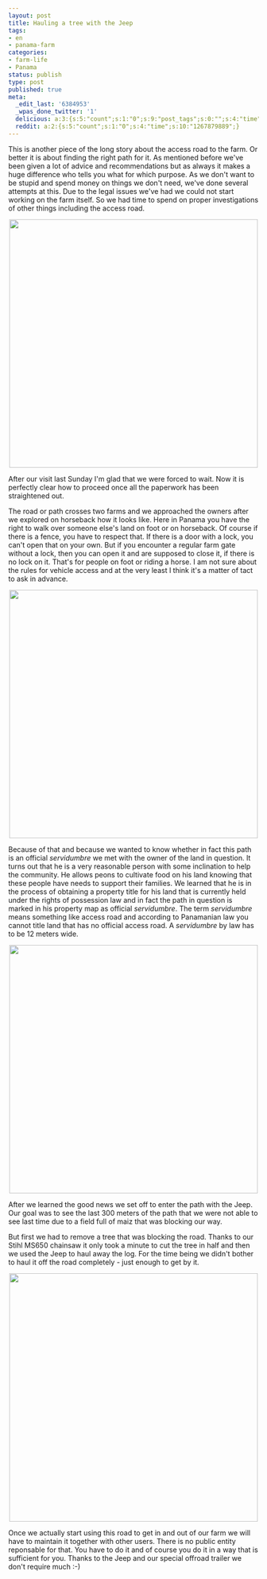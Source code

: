 ```yaml
---
layout: post
title: Hauling a tree with the Jeep
tags:
- en
- panama-farm
categories:
- farm-life
- Panama
status: publish
type: post
published: true
meta:
  _edit_last: '6384953'
  _wpas_done_twitter: '1'
  delicious: a:3:{s:5:"count";s:1:"0";s:9:"post_tags";s:0:"";s:4:"time";s:10:"1267879887";}
  reddit: a:2:{s:5:"count";s:1:"0";s:4:"time";s:10:"1267879889";}
---
```

This is another piece of the long story about the access road to the farm. Or better it is about finding the right path for it. As mentioned before we've been given a lot of advice and recommendations but as always it makes a huge difference who tells you what for which purpose. As we don't want to be stupid and spend money on things we don't need, we've done several attempts at this. Due to the legal issues we've had we could not start working on the farm itself. So we had time to spend on proper investigations of other things including the access road.

<div style="text-align:center;"><a href="http://www.flickr.com/photos/34665899@N00/4303990092" title="View '' on Flickr.com"><img border="0" width="500" alt="" src="http://farm3.static.flickr.com/2719/4303990092_e18ff9c63f.jpg"></a></div>

After our visit last Sunday I'm glad that we were forced to wait. Now it is perfectly clear how to proceed once all the paperwork has been straightened out.

The road or path crosses two farms and we approached the owners after we explored on horseback how it looks like. Here in Panama you have the right to walk over someone else's land on foot or on horseback. Of course if there is a fence, you have to respect that. If there is a door with a lock, you can't open that on your own. But if you encounter a regular farm gate without a lock, then you can open it and are supposed to close it, if there is no lock on it. That's for people on foot or riding a horse. I am not sure about the rules for vehicle access and at the very least I think it's a matter of tact to ask in advance.

<div style="text-align:center;"><a href="http://www.flickr.com/photos/34665899@N00/4303246979" title="View '' on Flickr.com"><img border="0" width="500" alt="" src="http://farm3.static.flickr.com/2690/4303246979_5e6e083dcb.jpg"></a></div>

Because of that and because we wanted to know whether in fact this path is an official <em>servidumbre</em> we met with the owner of the land in question. It turns out that he is a very reasonable person with some inclination to help the community. He allows peons to cultivate food on his land knowing that these people have needs to support their families. We learned that he is in the process of obtaining a property title for his land that is currently held under the rights of possession law and in fact the path in question is marked in his property map as official <em>servidumbre</em>. The term <em>servidumbre</em> means something like access road and according to Panamanian law you cannot title land that has no official access road. A <em>servidumbre</em> by law has to be 12 meters wide.

<div style="text-align:center;"><a href="http://www.flickr.com/photos/34665899@N00/4303249507" title="View '' on Flickr.com"><img border="0" width="500" alt="" src="http://farm3.static.flickr.com/2711/4303249507_2e38f47515.jpg"></a></div>

After we learned the good news we set off to enter the path with the Jeep. Our goal was to see the last 300 meters of the path that we were not able to see last time due to a field full of maiz that was blocking our way.

But first we had to remove a tree that was blocking the road. Thanks to our Stihl MS650 chainsaw it only took a minute to cut the tree in half and then we used the Jeep to haul away the log. For the time being we didn't bother to haul it off the road completely - just enough to get by it.

<div style="text-align:center;"><a href="http://www.flickr.com/photos/34665899@N00/4303997042" title="View '' on Flickr.com"><img border="0" width="500" alt="" src="http://farm5.static.flickr.com/4068/4303997042_c255a5da46.jpg"></a></div>

Once we actually start using this road to get in and out of our farm we will have to maintain it together with other users. There is no public entity reponsable for that. You have to do it and of course you do it in a way that is sufficient for you. Thanks to the Jeep and our special offroad trailer we don't require much :-)
